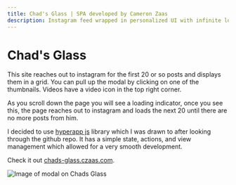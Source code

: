 ```yaml
---
title: Chad's Glass | SPA developed by Cameron Zaas
description: Instagram feed wrapped in personalized UI with infinite loading
---
```


# Chad's Glass

This site reaches out to instagram for the first 20 or so posts and displays them in a grid. You can pull up the modal by clicking on one of the thumbnails. Videos have a video icon in the top right corner.

As you scroll down the page you will see a loading indicator, once you see this, the page reaches out to instagram and loads the next 20 until there are no more posts from him.

I decided to use <a href="https://github.com/hyperapp/hyperapp" target="_blank">hyperapp js</a> library which I was drawn to after looking through the github repo. It has a simple state, actions, and view management which allowed for a very smooth development.

Check it out <a href="http://chads-glass.czaas.com" target="_blank">chads-glass.czaas.com</a>.

![Image of modal on Chads Glass](http://192.168.0.100:1111/images/chads-glass-site.jpg)